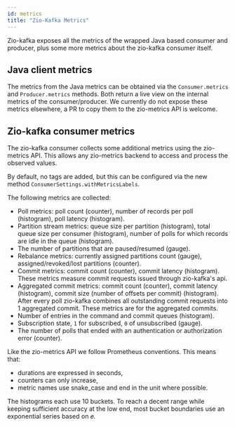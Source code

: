 ```yaml
---
id: metrics
title: "Zio-Kafka Metrics"
---
```


Zio-kafka exposes all the metrics of the wrapped Java based consumer and producer, plus some more metrics about the
zio-kafka consumer itself.

## Java client metrics

The metrics from the Java metrics can be obtained via the `Consumer.metrics` and `Producer.metrics` methods. Both
return a live view on the internal metrics of the consumer/producer. We currently do not expose these metrics elsewhere,
a PR to copy them to the zio-metrics API is welcome.

## Zio-kafka consumer metrics

The zio-kafka consumer collects some additional metrics using the zio-metrics API. This allows any zio-metrics backend
to access and process the observed values.

By default, no tags are added, but this can be configured via the new method `ConsumerSettings.withMetricsLabels`.

The following metrics are collected:

- Poll metrics: poll count (counter), number of records per poll (histogram), poll latency (histogram).
- Partition stream metrics: queue size per partition (histogram), total queue size per consumer (histogram), number of polls for which records are idle in the queue (histogram).
- The number of partitions that are paused/resumed (gauge).
- Rebalance metrics: currently assigned partitions count (gauge), assigned/revoked/lost partitions (counter).
- Commit metrics: commit count (counter), commit latency (histogram). These metrics measure commit requests issued through zio-kafka's api.
- Aggregated commit metrics: commit count (counter), commit latency (histogram), commit size (number of offsets per commit) (histogram). After every poll zio-kafka combines all outstanding commit requests into 1 aggregated commit. These metrics are for the aggregated commits.
- Number of entries in the command and commit queues (histogram).
- Subscription state, `1` for subscribed, `0` of unsubscribed (gauge).
- The number of polls that ended with an authentication or authorization error (counter).

Like the zio-metrics API we follow Prometheus conventions. This means that:

- durations are expressed in seconds,
- counters can only increase,
- metric names use snake_case and end in the unit where possible.

The histograms each use 10 buckets. To reach a decent range while keeping sufficient accuracy at the low end, most
bucket boundaries use an exponential series based on 𝑒.
